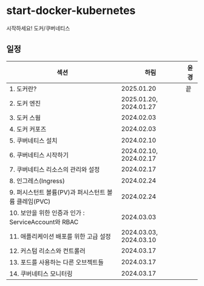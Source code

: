 # start-docker-kubernetes
시작하세요! 도커/쿠버네티스 

## 일정

| 섹션 | 하림 | 윤경 | 
|---|---|---|
| 1. 도커란? | 2025.01.20 | 끝 |
| 2. 도커 엔진 | 2025.01.20, 2024.01.27 |  |
| 3. 도커 스웜 | 2024.02.03 |  |
| 4. 도커 커포즈 | 2024.02.03 |  |
| 5. 쿠버네티스 설치 | 2024.02.10 |  |
| 6. 쿠버네티스 시작하기 | 2024.02.10, 2024.02.17 |  |
| 7. 쿠버네티스 리소스의 관리와 설정 | 2024.02.17 |  |
| 8. 인그레스(Ingress) | 2024.02.24 |  |
| 9. 퍼시스턴트 볼륨(PV)과 퍼시스턴트 볼륨 클레임(PVC) | 2024.02.24 |  |
| 10. 보안을 위한 인증과 인가 : ServiceAccount와 RBAC | 2024.03.03 |  |
| 11. 애플리케이션 배포를 위한 고급 설정 | 2024.03.03, 2024.03.10 |  |
| 12. 커스텀 리소스와 컨트롤러 | 2024.03.17 |  |
| 13. 포드를 사용하는 다른 오브젝트들 | 2024.03.17 |  |
| 14. 쿠버네티스 모니터링 | 2024.03.17 |  |
